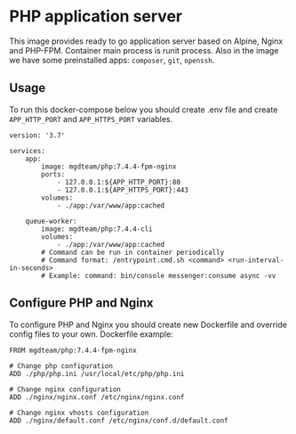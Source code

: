 PHP application server
======================

This image provides ready to go application server based on Alpine, Nginx and PHP-FPM. 
Container main process is runit process. Also in the image we have some preinstalled apps:
`composer`, `git`, `openssh`.

Usage
--------------
    
To run this docker-compose below you should create .env file and
create `APP_HTTP_PORT` and `APP_HTTPS_PORT` variables.
    
    version: '3.7'
    
    services:
        app:
            image: mgdteam/php:7.4.4-fpm-nginx
            ports:
                - 127.0.0.1:${APP_HTTP_PORT}:80
                - 127.0.0.1:${APP_HTTPS_PORT}:443
            volumes:
                - ./app:/var/www/app:cached
            
        queue-worker:
            image: mgdteam/php:7.4.4-cli
            volumes:
                - ./app:/var/www/app:cached
            # Command can be run in container periodically
            # Command format: /entrypoint.cmd.sh <command> <run-interval-in-seconds>
            # Example: command: bin/console messenger:consume async -vv
            

Configure PHP and Nginx
-------------------------

To configure PHP and Nginx you should create new Dockerfile and override config files to your own. 
Dockerfile example:

    FROM mgdteam/php:7.4.4-fpm-nginx
    
    # Change php configuration
    ADD ./php/php.ini /usr/local/etc/php/php.ini
    
    # Change nginx configuration
    ADD ./nginx/nginx.conf /etc/nginx/nginx.conf
    
    # Change nginx vhosts configuration
    ADD ./nginx/default.conf /etc/nginx/conf.d/default.conf
